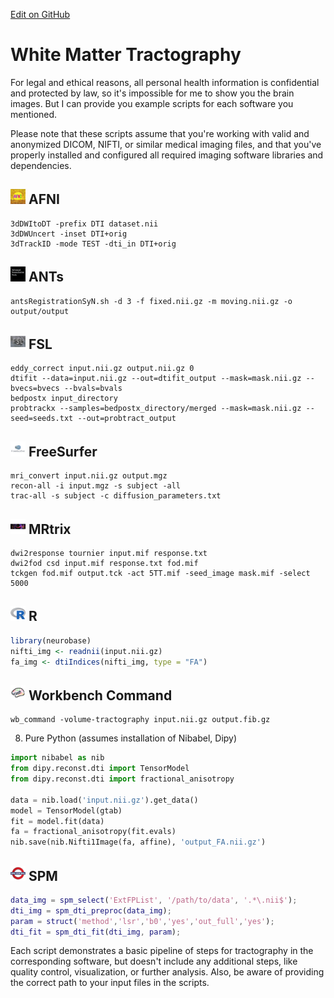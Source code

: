 [Edit on GitHub](https://github.com/childmindresearch/NeuRosetta/edit/main/src/structural_analysis/white_matter_tractography.md)
# White Matter Tractography

For legal and ethical reasons, all personal health information is confidential and protected by law, so it's impossible for me to show you the brain images. But I can provide you example scripts for each software you mentioned. 

Please note that these scripts assume that you're working with valid and anonymized DICOM, NIFTI, or similar medical imaging files, and that you've properly installed and configured all required imaging software libraries and dependencies.

## <img src="../icons/afni.png" height="24px" /> AFNI

```
3dDWItoDT -prefix DTI dataset.nii
3dDWUncert -inset DTI+orig
3dTrackID -mode TEST -dti_in DTI+orig
```

## <img src="../icons/ants.png" height="24px" /> ANTs

```
antsRegistrationSyN.sh -d 3 -f fixed.nii.gz -m moving.nii.gz -o output/output
```

## <img src="../icons/fsl.png" height="24px" /> FSL

```
eddy_correct input.nii.gz output.nii.gz 0
dtifit --data=input.nii.gz --out=dtifit_output --mask=mask.nii.gz --bvecs=bvecs --bvals=bvals
bedpostx input_directory
probtrackx --samples=bedpostx_directory/merged --mask=mask.nii.gz --seed=seeds.txt --out=probtract_output
```

## <img src="../icons/freesurfer.png" height="24px" /> FreeSurfer

```
mri_convert input.nii.gz output.mgz
recon-all -i input.mgz -s subject -all
trac-all -s subject -c diffusion_parameters.txt
```

## <img src="../icons/mrtrix.png" height="24px" /> MRtrix

```b
dwi2response tournier input.mif response.txt
dwi2fod csd input.mif response.txt fod.mif
tckgen fod.mif output.tck -act 5TT.mif -seed_image mask.mif -select 5000
```

## <img src="../icons/r.png" height="24px" /> R

```R
library(neurobase)
nifti_img <- readnii(input.nii.gz)
fa_img <- dtiIndices(nifti_img, type = "FA")
```

## <img src="../icons/workbench_command.png" height="24px" /> Workbench Command

```b
wb_command -volume-tractography input.nii.gz output.fib.gz
```

8. Pure Python (assumes installation of Nibabel, Dipy)

```python
import nibabel as nib
from dipy.reconst.dti import TensorModel
from dipy.reconst.dti import fractional_anisotropy

data = nib.load('input.nii.gz').get_data()
model = TensorModel(gtab)
fit = model.fit(data)
fa = fractional_anisotropy(fit.evals)
nib.save(nib.Nifti1Image(fa, affine), 'output_FA.nii.gz')
```
## <img src="../icons/spm.png" height="24px" /> SPM

```matlab
data_img = spm_select('ExtFPList', '/path/to/data', '.*\.nii$');
dti_img = spm_dti_preproc(data_img);
param = struct('method','lsr','b0','yes','out_full','yes');
dti_fit = spm_dti_fit(dti_img, param);
```

Each script demonstrates a basic pipeline of steps for tractography in the corresponding software, but doesn't include any additional steps, like quality control, visualization, or further analysis. Also, be aware of providing the correct path to your input files in the scripts.